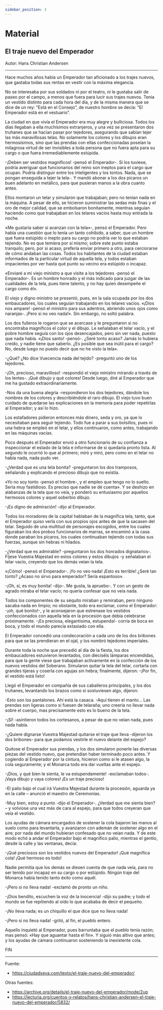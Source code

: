 ```yaml
---
sidebar_position: 3
---
```


# Material

## El traje nuevo del Emperador

Autor: Hans Christian Andersen

---

Hace muchos años había un Emperador tan aficionado a los trajes nuevos, que gastaba todas sus rentas en vestir con la máxima elegancia.

No se interesaba por sus soldados ni por el teatro, ni le gustaba salir de paseo por el campo, a menos que fuera para lucir sus trajes nuevos. Tenía un vestido distinto para cada hora del día, y de la misma manera que se dice de un rey: “Está en el Consejo”, de nuestro hombre se decía: “El Emperador está en el vestuario”.

La ciudad en que vivía el Emperador era muy alegre y bulliciosa. Todos los días llegaban a ella muchísimos extranjeros, y una vez se presentaron dos truhanes que se hacían pasar por tejedores, asegurando que sabían tejer las más maravillosas telas. No solamente los colores y los dibujos eran hermosísimos, sino que las prendas con ellas confeccionadas poseían la milagrosa virtud de ser invisibles a toda persona que no fuera apta para su cargo o que fuera irremediablemente estúpida.

-¡Deben ser vestidos magníficos! -pensó el Emperador-. Si los tuviese, podría averiguar qué funcionarios del reino son ineptos para el cargo que ocupan. Podría distinguir entre los inteligentes y los tontos. Nada, que se pongan enseguida a tejer la tela-. Y mandó abonar a los dos pícaros un buen adelanto en metálico, para que pusieran manos a la obra cuanto antes.

Ellos montaron un telar y simularon que trabajaban; pero no tenían nada en la máquina. A pesar de ello, se hicieron suministrar las sedas más finas y el oro de mejor calidad, que se embolsaron bonitamente, mientras seguían haciendo como que trabajaban en los telares vacíos hasta muy entrada la noche.

«Me gustaría saber si avanzan con la tela»-, pensó el Emperador. Pero había una cuestión que lo tenía un tanto cohibido, a saber, que un hombre que fuera estúpido o inepto para su cargo no podría ver lo que estaban tejiendo. No es que temiera por sí mismo; sobre este punto estaba tranquilo; pero, por si acaso, prefería enviar primero a otro, para cerciorarse de cómo andaban las cosas. Todos los habitantes de la ciudad estaban informados de la particular virtud de aquella tela, y todos estaban impacientes por ver hasta qué punto su vecino era estúpido o incapaz.

«Enviaré a mi viejo ministro a que visite a los tejedores -pensó el Emperador-. Es un hombre honrado y el más indicado para juzgar de las cualidades de la tela, pues tiene talento, y no hay quien desempeñe el cargo como él».

El viejo y digno ministro se presentó, pues, en la sala ocupada por los dos embaucadores, los cuales seguían trabajando en los telares vacíos. «¡Dios nos ampare! -pensó el ministro para sus adentros, abriendo unos ojos como naranjas-. ¡Pero si no veo nada!». Sin embargo, no soltó palabra.

Los dos fulleros le rogaron que se acercase y le preguntaron si no encontraba magníficos el color y el dibujo. Le señalaban el telar vacío, y el pobre hombre seguía con los ojos desencajados, pero sin ver nada, puesto que nada había. «¡Dios santo! -pensó-. ¿Seré tonto acaso? Jamás lo hubiera creído, y nadie tiene que saberlo. ¿Es posible que sea inútil para el cargo? No, desde luego no puedo decir que no he visto la tela».

-¿Qué? ¿No dice Vuecencia nada del tejido? -preguntó uno de los tejedores.

-¡Oh, precioso, maravilloso! -respondió el viejo ministro mirando a través de los lentes-. ¡Qué dibujo y qué colores! Desde luego, diré al Emperador que me ha gustado extraordinariamente.

-Nos da una buena alegría -respondieron los dos tejedores, dándole los nombres de los colores y describiéndole el raro dibujo. El viejo tuvo buen cuidado de quedarse las explicaciones en la memoria para poder repetirlas al Emperador; y así lo hizo.

Los estafadores pidieron entonces más dinero, seda y oro, ya que lo necesitaban para seguir tejiendo. Todo fue a parar a sus bolsillos, pues ni una hebra se empleó en el telar, y ellos continuaron, como antes, trabajando en las máquinas vacías.

Poco después el Emperador envió a otro funcionario de su confianza a inspeccionar el estado de la tela e informarse de si quedaría pronto lista. Al segundo le ocurrió lo que al primero; miró y miró, pero como en el telar no había nada, nada pudo ver.

-¿Verdad que es una tela bonita? -preguntaron los dos tramposos, señalando y explicando el precioso dibujo que no existía.

«Yo no soy tonto -pensó el hombre-, y el empleo que tengo no lo suelto. Sería muy fastidioso. Es preciso que nadie se dé cuenta». Y se deshizo en alabanzas de la tela que no veía, y ponderó su entusiasmo por aquellos hermosos colores y aquel soberbio dibujo.

-¡Es digno de admiración! -dijo al Emperador.

Todos los moradores de la capital hablaban de la magnífica tela, tanto, que el Emperador quiso verla con sus propios ojos antes de que la sacasen del telar. Seguido de una multitud de personajes escogidos, entre los cuales figuraban los dos probos funcionarios de marras, se encaminó a la casa donde paraban los pícaros, los cuales continuaban tejiendo con todas sus fuerzas, aunque sin hebras ni hilados.

-¿Verdad que es admirable? -preguntaron los dos honrados dignatarios-. Fíjese Vuestra Majestad en estos colores y estos dibujos -y señalaban el telar vacío, creyendo que los demás veían la tela.

«¡Cómo! -pensó el Emperador-. ¡Yo no veo nada! ¡Esto es terrible! ¿Seré tan tonto? ¿Acaso no sirvo para emperador? Sería espantoso».

-¡Oh, sí, es muy bonita! -dijo-. Me gusta, la apruebo-. Y con un gesto de agrado miraba el telar vacío; no quería confesar que no veía nada.

Todos los componentes de su séquito miraban y remiraban, pero ninguno sacaba nada en limpio; no obstante, todo era exclamar, como el Emperador: -¡oh, qué bonito!-, y le aconsejaron que estrenase los vestidos confeccionados con aquella tela en la procesión que debía celebrarse próximamente. -¡Es preciosa, elegantísima, estupenda!- corría de boca en boca, y todo el mundo parecía extasiado con ella.

El Emperador concedió una condecoración a cada uno de los dos bribones para que se las prendieran en el ojal, y los nombró tejedores imperiales.

Durante toda la noche que precedió al día de la fiesta, los dos embaucadores estuvieron levantados, con dieciséis lámparas encendidas, para que la gente viese que trabajaban activamente en la confección de los nuevos vestidos del Soberano. Simularon quitar la tela del telar, cortarla con grandes tijeras y coserla con agujas sin hebra; finalmente, dijeron: -¡Por fin, el vestido está listo!

Llegó el Emperador en compañía de sus caballeros principales, y los dos truhanes, levantando los brazos como si sostuviesen algo, dijeron:

-Esto son los pantalones. Ahí está la casaca. -Aquí tienen el manto… Las prendas son ligeras como si fuesen de telaraña; uno creería no llevar nada sobre el cuerpo, mas precisamente esto es lo bueno de la tela.

-¡Sí! -asintieron todos los cortesanos, a pesar de que no veían nada, pues nada había.

-¿Quiere dignarse Vuestra Majestad quitarse el traje que lleva -dijeron los dos bribones- para que podamos vestirle el nuevo delante del espejo?

Quitose el Emperador sus prendas, y los dos simularon ponerle las diversas piezas del vestido nuevo, que pretendían haber terminado poco antes. Y cogiendo al Emperador por la cintura, hicieron como si le atasen algo, la cola seguramente; y el Monarca todo era dar vueltas ante el espejo.

-¡Dios, y qué bien le sienta, le va estupendamente! -exclamaban todos-. ¡Vaya dibujo y vaya colores! ¡Es un traje precioso!

-El palio bajo el cual irá Vuestra Majestad durante la procesión, aguarda ya en la calle – anunció el maestro de Ceremonias.

-Muy bien, estoy a punto -dijo el Emperador-. ¿Verdad que me sienta bien? – y volviose una vez más de cara al espejo, para que todos creyeran que veía el vestido.

Los ayudas de cámara encargados de sostener la cola bajaron las manos al suelo como para levantarla, y avanzaron con ademán de sostener algo en el aire; por nada del mundo hubieran confesado que no veían nada. Y de este modo echó a andar el Emperador bajo el magnífico palio, mientras el gentío, desde la calle y las ventanas, decía:

-¡Qué preciosos son los vestidos nuevos del Emperador! ¡Qué magnífica cola! ¡Qué hermoso es todo!

Nadie permitía que los demás se diesen cuenta de que nada veía, para no ser tenido por incapaz en su cargo o por estúpido. Ningún traje del Monarca había tenido tanto éxito como aquél.

-¡Pero si no lleva nada! -exclamó de pronto un niño.

-¡Dios bendito, escuchen la voz de la inocencia! -dijo su padre; y todo el mundo se fue repitiendo al oído lo que acababa de decir el pequeño.

-¡No lleva nada; es un chiquillo el que dice que no lleva nada!

-¡Pero si no lleva nada! -gritó, al fin, el pueblo entero.

Aquello inquietó al Emperador, pues barruntaba que el pueblo tenía razón; mas pensó: «Hay que aguantar hasta el fin». Y siguió más altivo que antes; y los ayudas de cámara continuaron sosteniendo la inexistente cola.

FIN

---

Fuente:

- https://ciudadseva.com/texto/el-traje-nuevo-del-emperador/

Otras fuentes:

- https://archive.org/details/el-traje-nuevo-del-emperador/mode/2up
- https://lecturia.org/cuentos-y-relatos/hans-christian-andersen-el-traje-nuevo-del-emperador/5832/

